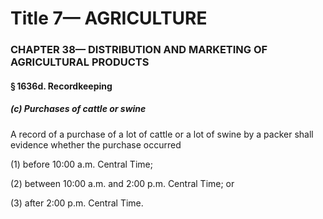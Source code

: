 
# Title 7— AGRICULTURE
### CHAPTER 38— DISTRIBUTION AND MARKETING OF AGRICULTURAL PRODUCTS
#### § 1636d. Recordkeeping
##### (c) Purchases of cattle or swine

A record of a purchase of a lot of cattle or a lot of swine by a packer shall evidence whether the purchase occurred

(1) before 10:00 a.m. Central Time;

(2) between 10:00 a.m. and 2:00 p.m. Central Time; or

(3) after 2:00 p.m. Central Time.
